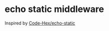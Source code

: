 # echo static middleware

Inspired by [Code-Hex/echo-static](https://github.com/Code-Hex/echo-static)


